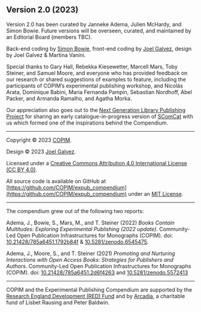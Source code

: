 ## Version 2.0 (2023)

Version 2.0 has been curated by Janneke Adema, Julien McHardy, and Simon Bowie. Future versions will be overseen, curated, and maintained by an Editorial Board (members TBC).

Back-end coding by [Simon Bowie](https://simonxix.com), front-end coding by [Joel Galvez](https://www.joelgalvez.com/), design by Joel Galvez & Martina Vanini.

Special thanks to Gary Hall, Rebekka Kiesewetter, Marcell Mars, Toby Steiner, and Samuel Moore, and everyone who has provided feedback on our research or shared suggestions of examples to feature, including the participants of COPIM’s experimental publishing workshop, and Nicolás Arata, Dominique Babini, Maria Fernanda Pampin, Sebastian Nordhoff, Abel Packer, and Armanda Ramalho, and Agatha Morka.

Our appreciation also goes out to the [Next Generation Library Publishing Project](https://educopia.org/next-generation-library-publishing/) for sharing an early catalogue-in-progress version of [SComCat](https://www.scomcat.net/) with us which formed one of the inspirations behind the Compendium.
___

Copyright © 2023 [COPIM](https://copim.ac.uk/).

Design © 2023 [Joel Galvez](https://joelgalvez.com/selected).

Licensed under a [Creative Commons Attribution 4.0 International License (CC BY 4.0)](https://creativecommons.org/licenses/by/4.0/).

All source code is available on GitHub at [https://github.com/COPIM/expub_compendium](https://github.com/COPIM/expub_compendium) under an [MIT License](https://github.com/COPIM/expub_compendium/blob/main/LICENSE). 
___

The compendium grew out of the following two reports: 

Adema, J., Bowie, S., Mars, M., and T. Steiner (2022) *Books Contain Multitudes: Exploring Experimental Publishing (2022 update)*. Community-Led Open Publication Infrastructures for Monographs (COPIM). doi: [10.21428/785a6451.1792b84f](https://doi.org/10.21428/785a6451.1792b84f) & [10.5281/zenodo.6545475](https://doi.org/10.5281/zenodo.6545475).

Adema, J., Moore, S., and T. Steiner (2021) *Promoting and Nurturing Interactions with Open Access Books: Strategies for Publishers and Authors*. Community-Led Open Publication Infrastructures for Monographs (COPIM). doi: [10.21428/785a6451.2d6f4263](https://doi.org/10.21428/785a6451.2d6f4263) and [10.5281/zenodo.5572413](https://doi.org/10.5281/zenodo.5572413)

___

COPIM and the Experimental Publishing Compendium are supported by the [Research England Development (RED) Fund](https://re.ukri.org/funding/our-funds-overview/research-england-development-red-fund/) and by [Arcadia](https://www.arcadiafund.org.uk), a charitable fund of Lisbet Rausing and Peter Baldwin.